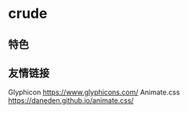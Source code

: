# crude

## 特色



## 友情链接
Glyphicon https://www.glyphicons.com/
Animate.css https://daneden.github.io/animate.css/
